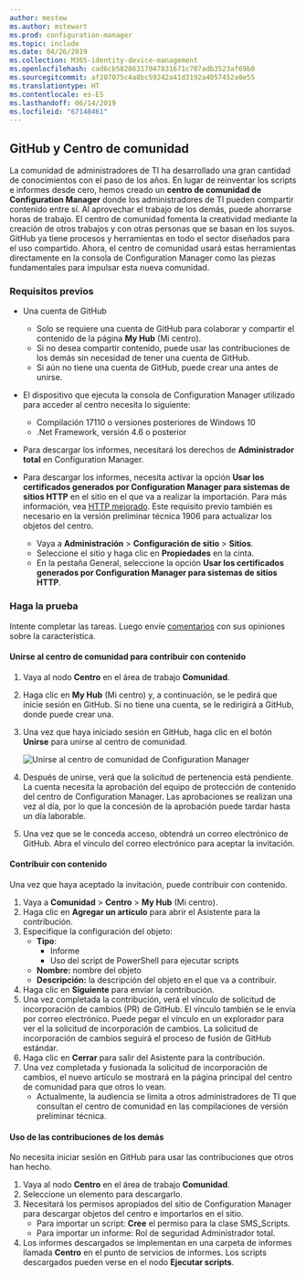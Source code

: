 ```yaml
---
author: mestew
ms.author: mstewart
ms.prod: configuration-manager
ms.topic: include
ms.date: 04/26/2019
ms.collection: M365-identity-device-management
ms.openlocfilehash: cad6cb58286317047831671c707adb3523af69b0
ms.sourcegitcommit: af207075c4a8bc59242a41d3192a4057452a0e55
ms.translationtype: HT
ms.contentlocale: es-ES
ms.lasthandoff: 06/14/2019
ms.locfileid: "67148461"
---
```

## <a name="community-hub-and-github"></a>GitHub y Centro de comunidad
<!--3555935 & 3555936-->

La comunidad de administradores de TI ha desarrollado una gran cantidad de conocimientos con el paso de los años. En lugar de reinventar los scripts e informes desde cero, hemos creado un **centro de comunidad de Configuration Manager** donde los administradores de TI pueden compartir contenido entre sí. Al aprovechar el trabajo de los demás, puede ahorrarse horas de trabajo. El centro de comunidad fomenta la creatividad mediante la creación de otros trabajos y con otras personas que se basan en los suyos. GitHub ya tiene procesos y herramientas en todo el sector diseñados para el uso compartido. Ahora, el centro de comunidad usará estas herramientas directamente en la consola de Configuration Manager como las piezas fundamentales para impulsar esta nueva comunidad.


### <a name="prerequisites"></a>Requisitos previos 

- Una cuenta de GitHub

  - Solo se requiere una cuenta de GitHub para colaborar y compartir el contenido de la página **My Hub** (Mi centro).
  - Si no desea compartir contenido, puede usar las contribuciones de los demás sin necesidad de tener una cuenta de GitHub.
  - Si aún no tiene una cuenta de GitHub, puede crear una antes de unirse.

- El dispositivo que ejecuta la consola de Configuration Manager utilizado para acceder al centro necesita lo siguiente:

   - Compilación 17110 o versiones posteriores de Windows 10
   - .Net Framework, versión 4.6 o posterior

- Para descargar los informes, necesitará los derechos de **Administrador total** en Configuration Manager.
- Para descargar los informes, necesita activar la opción **Usar los certificados generados por Configuration Manager para sistemas de sitios HTTP**  en el sitio en el que va a realizar la importación. Para más información, vea [HTTP mejorado](/sccm/core/plan-design/hierarchy/enhanced-http). Este requisito previo también es necesario en la versión preliminar técnica 1906 para actualizar los objetos del centro.

     - Vaya a **Administración** > **Configuración de sitio** > **Sitios**.
     - Seleccione el sitio y haga clic en **Propiedades** en la cinta. 
     - En la pestaña General, seleccione la opción **Usar los certificados generados por Configuration Manager para sistemas de sitios HTTP**.

### <a name="try-it-out"></a>Haga la prueba

Intente completar las tareas. Luego envíe [comentarios](/sccm/core/understand/find-help#product-feedback) con sus opiniones sobre la característica.

#### <a name="join-the-community-hub-to-contribute-content"></a>Unirse al centro de comunidad para contribuir con contenido

1. Vaya al nodo **Centro** en el área de trabajo **Comunidad**.
1. Haga clic en **My Hub** (Mi centro) y, a continuación, se le pedirá que inicie sesión en GitHub. Si no tiene una cuenta, se le redirigirá a GitHub, donde puede crear una.
1. Una vez que haya iniciado sesión en GitHub, haga clic en el botón **Unirse** para unirse al centro de comunidad.

   ![Unirse al centro de comunidad de Configuration Manager](../../media/3555935-join-community-hub.png)

1. Después de unirse, verá que la solicitud de pertenencia está pendiente. La cuenta necesita la aprobación del equipo de protección de contenido del centro de Configuration Manager. Las aprobaciones se realizan una vez al día, por lo que la concesión de la aprobación puede tardar hasta un día laborable.
1. Una vez que se le conceda acceso, obtendrá un correo electrónico de GitHub. Abra el vínculo del correo electrónico para aceptar la invitación.

#### <a name="contribute-content"></a>Contribuir con contenido

Una vez que haya aceptado la invitación, puede contribuir con contenido.

1. Vaya a **Comunidad** > **Centro** > **My Hub** (Mi centro).
1. Haga clic en **Agregar un artículo** para abrir el Asistente para la contribución.
1. Especifique la configuración del objeto:
   - **Tipo**: 
     - Informe
     - Uso del script de PowerShell para ejecutar scripts
   - **Nombre:** nombre del objeto
   - **Descripción:** la descripción del objeto en el que va a contribuir.
1. Haga clic en **Siguiente** para enviar la contribución.
1. Una vez completada la contribución, verá el vínculo de solicitud de incorporación de cambios (PR) de GitHub. El vínculo también se le envía por correo electrónico. Puede pegar el vínculo en un explorador para ver el la solicitud de incorporación de cambios. La solicitud de incorporación de cambios seguirá el proceso de fusión de GitHub estándar.
1. Haga clic en **Cerrar** para salir del Asistente para la contribución.
1. Una vez completada y fusionada la solicitud de incorporación de cambios, el nuevo artículo se mostrará en la página principal del centro de comunidad para que otros lo vean.
   - Actualmente, la audiencia se limita a otros administradores de TI que consultan el centro de comunidad en las compilaciones de versión preliminar técnica.

#### <a name="use-the-contributions-of-others"></a>Uso de las contribuciones de los demás

No necesita iniciar sesión en GitHub para usar las contribuciones que otros han hecho.

1. Vaya al nodo **Centro** en el área de trabajo **Comunidad**.
1. Seleccione un elemento para descargarlo.
1. Necesitará los permisos apropiados del sitio de Configuration Manager para descargar objetos del centro e importarlos en el sitio.
    - Para importar un script: **Cree** el permiso para la clase SMS_Scripts.
    - Para importar un informe: Rol de seguridad Administrador total.
1. Los informes descargados se implementan en una carpeta de informes llamada **Centro** en el punto de servicios de informes. Los scripts descargados pueden verse en el nodo **Ejecutar scripts**.

